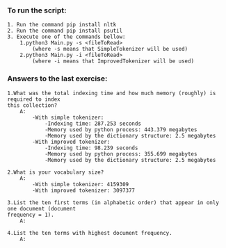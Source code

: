 ### To run the script:

    1. Run the command pip install nltk
    2. Run the command pip install psutil
    3. Execute one of the commands bellow: 
        1.python3 Main.py -s <fileToRead>
            (where -s means that SimpleTokenizer will be used) 
        2.python3 Main.py -i <fileToRead> 
            (where -i means that ImprovedTokenizer will be used)

### Answers to the last exercise:

    1.What was the total indexing time and how much memory (roughly) is required to index
    this collection?
        A:
            -With simple tokenizer:
                -Indexing time: 287.253 seconds
                -Memory used by python process: 443.379 megabytes
                -Memory used by the dictionary structure: 2.5 megabytes
            -With improved tokenizer:
                -Indexing time: 98.239 seconds
                -Memory used by python process: 355.699 megabytes
                -Memory used by the dictionary structure: 2.5 megabytes

    2.What is your vocabulary size?
        A: 
            -With simple tokenizer: 4159309
            -With improved tokenizer: 3097377

    3.List the ten first terms (in alphabetic order) that appear in only one document (document
    frequency = 1).
        A:

    4.List the ten terms with highest document frequency.
        A:
